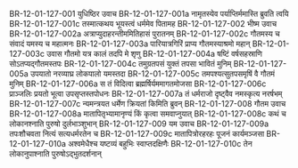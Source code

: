 BR-12-01-127-001  युधिष्ठिर उवाच
BR-12-01-127-001a नामृतस्येव पर्याप्तिर्ममास्ति ब्रुवति त्वयि
BR-12-01-127-001c तस्मात्कथय भूयस्त्वं धर्ममेव पितामह
BR-12-01-127-002  भीष्म उवाच
BR-12-01-127-002a अत्राप्युदाहरन्तीममितिहासं पुरातनम्
BR-12-01-127-002c गौतमस्य च संवादं यमस्य च महात्मनः
BR-12-01-127-003a पारियात्रगिरिं प्राप्य गौतमस्याश्रमो महान्
BR-12-01-127-003c उवास गौतमो यत्र कालं तदपि मे शृणु
BR-12-01-127-004a षष्टिं वर्षसहस्राणि सोऽतप्यद्गौतमस्तपः
BR-12-01-127-004c तमुग्रतपसं युक्तं तपसा भावितं मुनिम्
BR-12-01-127-005a उपयातो नरव्याघ्र लोकपालो यमस्तदा
BR-12-01-127-005c तमपश्यत्सुतपसमृषिं वै गौतमं मुनिम्
BR-12-01-127-006a स तं विदित्वा ब्रह्मर्षिर्यममागतमोजसा
BR-12-01-127-006c प्राञ्जलिः प्रयतो भूत्वा उपसृप्तस्तपोधनः
BR-12-01-127-007a तं धर्मराजो दृष्ट्वैव नमस्कृत्य नरर्षभम्
BR-12-01-127-007c न्यमन्त्रयत धर्मेण क्रियतां किमिति ब्रुवन्
BR-12-01-127-008  गौतम उवाच
BR-12-01-127-008a मातापितृभ्यामानृण्यं किं कृत्वा समवाप्नुयात्
BR-12-01-127-008c कथं च लोकानश्नाति पुरुषो दुर्लभाञ्शुभान्
BR-12-01-127-009  यम उवाच
BR-12-01-127-009a तपःशौचवता नित्यं सत्यधर्मरतेन च
BR-12-01-127-009c मातापित्रोरहरहः पूजनं कार्यमञ्जसा
BR-12-01-127-010a अश्वमेधैश्च यष्टव्यं बहुभिः स्वाप्तदक्षिणैः
BR-12-01-127-010c तेन लोकानुपाश्नाति पुरुषोऽद्भुतदर्शनान्

